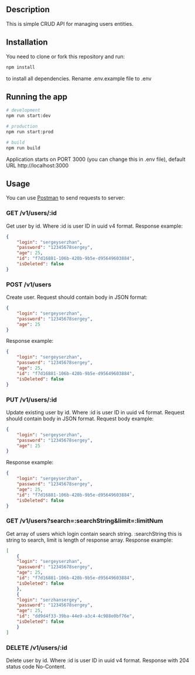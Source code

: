 ## Description
This is simple CRUD API for managing users entities.

## Installation
You need to clone or fork this repository and run:
```bash
npm install
```
to install all dependencies.
Rename .env.example file to .env

## Running the app
```bash
# development
npm run start:dev

# production
npm run start:prod

# build
npm run build
```
Application starts on PORT 3000 (you can change this in .env file), default URL http://localhost:3000

## Usage
You can use [Postman](https://www.postman.com/) to send requests to server:

### GET /v1/users/:id

Get user by id. Where :id is user ID in uuid v4 format. Response example: 
```json
{
    "login": "sergeyserzhan",
    "password": "12345678sergey",
    "age": 25,
    "id": "f7d16881-106b-420b-9b5e-d95649603884",
    "isDeleted": false
}
```

### POST /v1/users

Create user. Request should contain body in JSON format:
```json
{
    "login": "sergeyserzhan",
    "password": "12345678sergey",
    "age": 25
}
```
Response example:
```json
{
    "login": "sergeyserzhan",
    "password": "12345678sergey",
    "age": 25,
    "id": "f7d16881-106b-420b-9b5e-d95649603884",
    "isDeleted": false
}
```

### PUT /v1/users/:id

Update existing user by id. Where :id is user ID in uuid v4 format. Request should contain body in JSON format. Request body example:
```json
{
    "login": "sergeyserzhan",
    "password": "12345678sergey",
    "age": 25
}
```
Response example:
```json
{
    "login": "sergeyserzhan",
    "password": "12345678sergey",
    "age": 25,
    "id": "f7d16881-106b-420b-9b5e-d95649603884",
    "isDeleted": false
}
```

### GET /v1/users?search=:searchString&limit=:limitNum

Get array of users which login contain search string. :searchString this is string to search, limit is length of response array.
Response example:
```json
[
    {
    "login": "sergeyserzhan",
    "password": "12345678sergey",
    "age": 25,
    "id": "f7d16881-106b-420b-9b5e-d95649603884",
    "isDeleted": false
    },
    {
    "login": "serzhansergey",
    "password": "12345678sergey",
    "age": 25,
    "id": "dd9d4f33-39ba-44e9-a3c4-4c988e0bf76e",
    "isDeleted": false
    }
]
```

### DELETE /v1/users/:id

Delete user by id. Where :id is user ID in uuid v4 format. Response with 204 status code No-Content.

